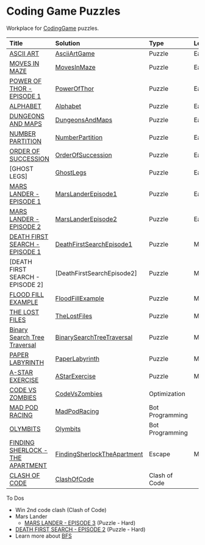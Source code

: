 # Coding Game Puzzles

Workplace for [CodingGame](https://www.codingame.com/) puzzles.

| Title                              | Solution                      | Type            | Level  |
|:-----------------------------------|:------------------------------|:----------------|:-------| 
| [ASCII ART]                        | [AsciiArtGame]                | Puzzle          | Easy   |
| [MOVES IN MAZE]                    | [MovesInMaze]                 | Puzzle          | Easy   |
| [POWER OF THOR - EPISODE 1]        | [PowerOfThor]                 | Puzzle          | Easy   |
| [ALPHABET]                         | [Alphabet]                    | Puzzle          | Easy   |
| [DUNGEONS AND MAPS]                | [DungeonsAndMaps]             | Puzzle          | Easy   |
| [NUMBER PARTITION]                 | [NumberPartition]             | Puzzle          | Easy   |
| [ORDER OF SUCCESSION]              | [OrderOfSuccession]           | Puzzle          | Easy   |
| [GHOST LEGS]                       | [GhostLegs]                   | Puzzle          | Easy   |
| [MARS LANDER - EPISODE 1]          | [MarsLanderEpisode1]          | Puzzle          | Easy   |
| [MARS LANDER - EPISODE 2]          | [MarsLanderEpisode2]          | Puzzle          | Easy   |
| [DEATH FIRST SEARCH - EPISODE 1]   | [DeathFirstSearchEpisode1]    | Puzzle          | Medium |
| [DEATH FIRST SEARCH - EPISODE 2]   | [DeathFirstSearchEpisode2]    | Puzzle          | Medium |
| [FLOOD FILL EXAMPLE]               | [FloodFillExample]            | Puzzle          | Medium |
| [THE LOST FILES]                   | [TheLostFiles]                | Puzzle          | Medium |  
| [Binary Search Tree Traversal]     | [BinarySearchTreeTraversal]   | Puzzle          | Medium |
| [PAPER LABYRINTH]                  | [PaperLabyrinth]              | Puzzle          | Medium |
| [A-STAR EXERCISE]                  | [AStarExercise]               | Puzzle          | Medium |
| [CODE VS ZOMBIES]                  | [CodeVsZombies]               | Optimization    |        |
| [MAD POD RACING]                   | [MadPodRacing]                | Bot Programming |        | 
| [OLYMBITS]                         | [Olymbits]                    | Bot Programming |        | 
| [FINDING SHERLOCK - THE APARTMENT] | [FindingSherlockTheApartment] | Escape          | Medium |
| [CLASH OF CODE]                    | [ClashOfCode]                 | Clash of Code   |        |

To Dos
* Win 2nd code clash (Clash of Code)
* Mars Lander
  * [MARS LANDER - EPISODE 3](https://www.codingame.com/training/easy/mars-lander-episode-3) (Puzzle - Hard)
* [DEATH FIRST SEARCH - EPISODE 2](https://www.codingame.com/training/hard/death-first-search-episode-2) (Puzzle - Hard)
* Learn more about [BFS](https://www.codingame.com/learn/BFS)


[ASCII ART]: https://www.codingame.com/training/easy/ascii-art
[AsciiArtGame]: src/main/kotlin/AsciiArtGame.kt

[POWER OF THOR - EPISODE 1]: https://www.codingame.com/training/easy/power-of-thor-episode-1
[PowerOfThor]: src/main/kotlin/PowerOfThor.kt

[DEATH FIRST SEARCH - EPISODE 1]: https://www.codingame.com/training/medium/death-first-search-episode-1
[DeathFirstSearchEpisode1]: src/main/kotlin/DeathFirstSearchEpisode1.kt

[DEATH FIRST SEARCH - EPISODE 1]: https://www.codingame.com/training/medium/death-first-search-episode-2
[DeathFirstSearchEpisode1]: src/main/kotlin/DeathFirstSearchEpisode2.kt

[CODE VS ZOMBIES]: https://www.codingame.com/multiplayer/optimization/code-vs-zombies
[CodeVsZombies]: src/main/kotlin/DeathFirstSearchEpisode1.kt

[FINDING SHERLOCK - THE APARTMENT]: https://escape.codingame.com/games/12
[FindingSherlockTheApartment]: src/main/kotlin/FindingSherlockTheApartment.kt

[MARS LANDER - EPISODE 1]: https://www.codingame.com/training/easy/mars-lander-episode-1
[MarsLanderEpisode1]: src/main/kotlin/MarsLanderEpisode1.kt

[MARS LANDER - EPISODE 2]: https://www.codingame.com/training/easy/mars-lander-episode-2
[MarsLanderEpisode2]: src/main/kotlin/MarsLanderEpisode2.kt

[MAD POD RACING]: https://www.codingame.com/multiplayer/bot-programming/mad-pod-racing
[MadpodRacing]: src/main/kotlin/MadPodRacing.kt

[FLOOD FILL EXAMPLE]: https://www.codingame.com/training/medium/flood-fill-example
[FloodFillExample]: src/main/kotlin/FloodFill.kt

[THE LOST FILES]: https://www.codingame.com/training/medium/the-lost-files
[TheLostFiles]: src/main/kotlin/TheLostFiles.kt

[BINARY SEARCH TREE TRAVERSAL]: https://www.codingame.com/ide/puzzle/binary-search-tree-traversal
[BinarySearchTreeTraversal]: src/main/kotlin/BinarySearchTreeTraversal.kt

[CLASH OF CODE]: https://www.codingame.com/multiplayer/clashofcode
[ClashOfCode]: src/main/kotlin/ClashOfCode.kt

[MOVES IN MAZE]: https://www.codingame.com/training/easy/moves-in-maze
[MovesInMaze]: src/main/kotlin/MovesInMaze.kt

[ALPHABET]: https://www.codingame.com/training/easy/abcdefghijklmnopqrstuvwxyz
[Alphabet]: src/main/kotlin/Alphabet.kt

[PAPER LABYRINTH]: https://www.codingame.com/training/medium/paper-labyrinth
[PaperLabyrinth]: src/main/kotlin/PaperLabyrinth.kt

[DUNGEONS AND MAPS]: https://www.codingame.com/training/easy/dungeons-and-maps
[DungeonsAndMaps]: src/main/kotlin/DungeonsAndMaps.kt

[NUMBER PARTITION]: https://www.codingame.com/training/easy/number-partition
[NumberPartition]: src/main/kotlin/NumberPartition.kt

[ORDER OF SUCCESSION]: https://www.codingame.com/training/easy/order-of-succession
[OrderOfSuccession]: src/main/kotlin/OrderOfSuccession.kt

[OLYMBITS]: https://www.codingame.com/ide/challenge/summer-challenge-2024-olymbits
[Olymbits]: src/main/kotlin/Olymbits.kt

[GHOSTLEGS]: https://www.codingame.com/training/easy/ghost-legs
[GhostLegs]: src/main/kotlin/GhostLegs.java

[A-STAR EXERCISE]: https://www.codingame.com/training/medium/a-star-exercise

[AStarExercise]: src/main/kotlin/AStarExercise.kt
